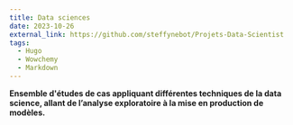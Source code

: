 ```yaml
---
title: Data sciences
date: 2023-10-26
external_link: https://github.com/steffynebot/Projets-Data-Scientist
tags:
  - Hugo
  - Wowchemy
  - Markdown
---
```


**Ensemble d'études de cas appliquant différentes techniques de la data science, allant de l’analyse exploratoire à la mise en production de modèles.**

<!--more-->
